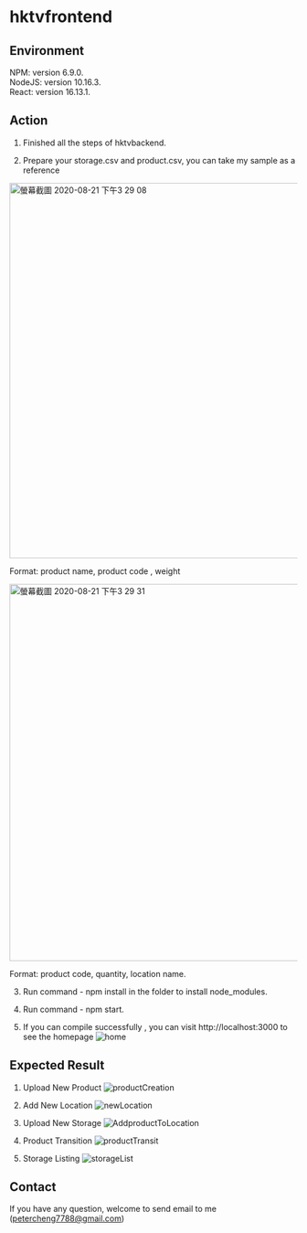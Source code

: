 #  hktvfrontend

## Environment
NPM: version 6.9.0.   
NodeJS: version 10.16.3.   
React: version 16.13.1. 

## Action

1. Finished all the steps of hktvbackend. 

2. Prepare your storage.csv and product.csv, you can take my sample as a reference

<img width="657" alt="螢幕截圖 2020-08-21 下午3 29 08" src="https://user-images.githubusercontent.com/46919822/90864413-337a4380-e3c3-11ea-89e6-c78129126c9b.png">

Format: product name, product code , weight

<img width="660" alt="螢幕截圖 2020-08-21 下午3 29 31" src="https://user-images.githubusercontent.com/46919822/90864417-34ab7080-e3c3-11ea-8304-27bf34805654.png">

Format: product code, quantity, location name. 

3. Run command - npm install in the folder to install node_modules. 

4. Run command - npm start. 

5. If you can compile successfully , you can visit http://localhost:3000 to see the homepage 
![home](https://user-images.githubusercontent.com/46919822/90864940-31fd4b00-e3c4-11ea-92cf-9ce895ac4854.jpg)

## Expected Result

1. Upload New Product
![productCreation](https://user-images.githubusercontent.com/46919822/90865592-278f8100-e3c5-11ea-96bc-abc6aa6aa54a.jpg)
2. Add New Location
![newLocation](https://user-images.githubusercontent.com/46919822/90865316-cbc4f800-e3c4-11ea-9af7-1fb694445614.jpg)
3. Upload New Storage
![AddproductToLocation](https://user-images.githubusercontent.com/46919822/90865341-d4b5c980-e3c4-11ea-91fa-90d34bbfee98.jpg)

4. Product Transition
![productTransit](https://user-images.githubusercontent.com/46919822/90865351-d8495080-e3c4-11ea-9e86-5decbdb117a3.jpg)

5. Storage Listing
![storageList](https://user-images.githubusercontent.com/46919822/90865359-db444100-e3c4-11ea-880b-dd189eac81d3.jpg)

## Contact

If you have any question, welcome to send email to me (petercheng7788@gmail.com)
